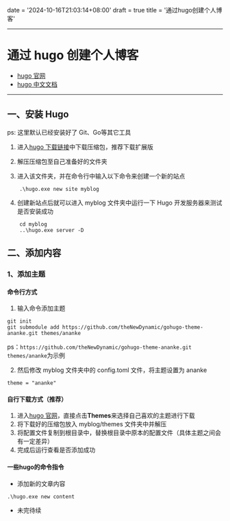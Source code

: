 date = '2024-10-16T21:03:14+08:00'
draft = true
title = '通过hugo创建个人博客'

---
# 通过 hugo 创建个人博客

- [hugo 官网](https://gohugo.io/)
- [hugo 中文文档](https://hugo.opendocs.io/getting-started/)

---

## 一、安装 Hugo

ps: 这里默认已经安装好了 Git、Go等其它工具

1. 进入[hugo 下载链接](https://github.com/gohugoio/hugo/releases/tag/v0.136.0)中下载压缩包，推荐下载扩展版

2. 解压压缩包至自己准备好的文件夹

3. 进入该文件夹，并在命令行中输入以下命令来创建一个新的站点

```
    .\hugo.exe new site myblog
```

4. 创建新站点后就可以进入 myblog 文件夹中运行一下 Hugo 开发服务器来测试是否安装成功

```
    cd myblog
    ..\hugo.exe server -D
```

## 二、添加内容

### 1、添加主题

#### 命令行方式

1. 输入命令添加主题

```
git init
git submodule add https://github.com/theNewDynamic/gohugo-theme-ananke.git themes/ananke
```

ps：`https://github.com/theNewDynamic/gohugo-theme-ananke.git themes/ananke`为示例

2. 然后修改 myblog 文件夹中的 config.toml 文件，将主题设置为 ananke

```
theme = "ananke"
```

#### 自行下载方式（推荐）

1. 进入[hugo 官网](https://gohugo.io/)，直接点击**Themes**来选择自己喜欢的主题进行下载
2. 将下载好的压缩包放入 myblog/themes 文件夹中并解压
3. 将配置文件复制到根目录中，替换根目录中原本的配置文件（具体主题之间会有一定差异）
4. 完成后运行查看是否添加成功

#### 一些hugo的命令指令
* 添加新的文章内容
```
.\hugo.exe new content 
```
* 未完待续
